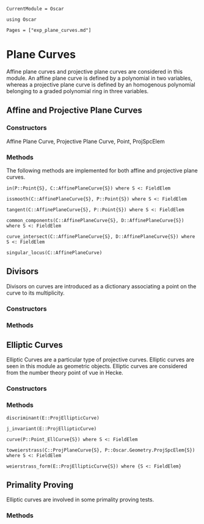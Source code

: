```@meta
CurrentModule = Oscar
```

```@setup oscar
using Oscar
```

```@contents
Pages = ["exp_plane_curves.md"]
```

# Plane Curves

Affine plane curves and projective plane curves are considered in this module. An affine plane curve is defined by a polynomial in two variables, whereas a projective plane curve is defined by an homogenous polynomial belonging to a graded polynomial ring in three variables.  

## Affine and Projective Plane Curves

### Constructors
Affine Plane Curve, Projective Plane Curve, Point, ProjSpcElem


### Methods

The following methods are implemented for both affine and projective plane curves.

```@docs
in(P::Point{S}, C::AffinePlaneCurve{S}) where S <: FieldElem
```

```@docs
issmooth(C::AffinePlaneCurve{S}, P::Point{S}) where S <: FieldElem
```

```@docs
tangent(C::AffinePlaneCurve{S}, P::Point{S}) where S <: FieldElem
```

```@docs
common_components(C::AffinePlaneCurve{S}, D::AffinePlaneCurve{S}) where S <: FieldElem
```

```@docs
curve_intersect(C::AffinePlaneCurve{S}, D::AffinePlaneCurve{S}) where S <: FieldElem
```

```@docs
singular_locus(C::AffinePlaneCurve)
```


## Divisors

Divisors on curves are introduced as a dictionary associating a point on the curve to its multiplicity.

### Constructors

### Methods

## Elliptic Curves

Elliptic Curves are a particular type of projective curves. Elliptic curves are seen in this module as geometric objects. Elliptic curves are considered from the number theory point of vue in Hecke.

### Constructors

### Methods

```@docs
discriminant(E::ProjEllipticCurve)
```

```@docs
j_invariant(E::ProjEllipticCurve)
```

```@docs
curve(P::Point_EllCurve{S}) where S <: FieldElem
```

```@docs
toweierstrass(C::ProjPlaneCurve{S}, P::Oscar.Geometry.ProjSpcElem{S}) where S <: FieldElem
```

```@docs
weierstrass_form(E::ProjEllipticCurve{S}) where {S <: FieldElem}
```
## Primality Proving

Elliptic curves are involved in some primality proving tests.  

### Methods

